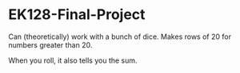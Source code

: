 # EK128-Final-Project
Can (theoretically) work with a bunch of dice. Makes rows of 20 for numbers greater than 20.

When you roll, it also tells you the sum.
